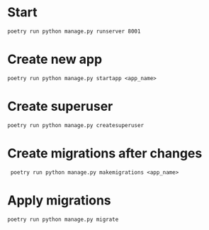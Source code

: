 

# Start
```
poetry run python manage.py runserver 8001    
```

# Create new app
```
poetry run python manage.py startapp <app_name>
```

# Create superuser
```
poetry run python manage.py createsuperuser
```

# Create migrations after changes
```
 poetry run python manage.py makemigrations <app_name>
```

# Apply migrations
```
poetry run python manage.py migrate
```
